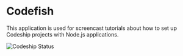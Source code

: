 Codefish
======================

This application is used for screencast tutorials about how to set up Codeship projects with Node.js applications.

![Codeship Status](https://www.codeship.io/projects/28dcfd10-835f-0131-7e05-46516d6306db/status)